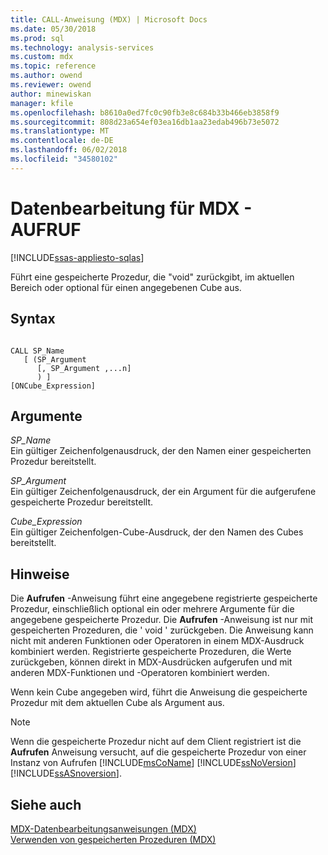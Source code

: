 ```yaml
---
title: CALL-Anweisung (MDX) | Microsoft Docs
ms.date: 05/30/2018
ms.prod: sql
ms.technology: analysis-services
ms.custom: mdx
ms.topic: reference
ms.author: owend
ms.reviewer: owend
author: minewiskan
manager: kfile
ms.openlocfilehash: b8610a0ed7fc0c90fb3e8c684b33b466eb3858f9
ms.sourcegitcommit: 808d23a654ef03ea16db1aa23edab496b73e5072
ms.translationtype: MT
ms.contentlocale: de-DE
ms.lasthandoff: 06/02/2018
ms.locfileid: "34580102"
---
```

# <a name="mdx-data-manipulation---call"></a>Datenbearbeitung für MDX - AUFRUF
[!INCLUDE[ssas-appliesto-sqlas](../includes/ssas-appliesto-sqlas.md)]

  Führt eine gespeicherte Prozedur, die "void" zurückgibt, im aktuellen Bereich oder optional für einen angegebenen Cube aus.  
  
## <a name="syntax"></a>Syntax  
  
```  
  
CALL SP_Name   
   [ (SP_Argument   
      [, SP_Argument ,...n]  
      ) ]   
[ONCube_Expression]  
```  
  
## <a name="arguments"></a>Argumente  
 *SP_Name*  
 Ein gültiger Zeichenfolgenausdruck, der den Namen einer gespeicherten Prozedur bereitstellt.  
  
 *SP_Argument*  
 Ein gültiger Zeichenfolgenausdruck, der ein Argument für die aufgerufene gespeicherte Prozedur bereitstellt.  
  
 *Cube_Expression*  
 Ein gültiger Zeichenfolgen-Cube-Ausdruck, der den Namen des Cubes bereitstellt.  
  
## <a name="remarks"></a>Hinweise  
 Die **Aufrufen** -Anweisung führt eine angegebene registrierte gespeicherte Prozedur, einschließlich optional ein oder mehrere Argumente für die angegebene gespeicherte Prozedur. Die **Aufrufen** -Anweisung ist nur mit gespeicherten Prozeduren, die ' void ' zurückgeben. Die Anweisung kann nicht mit anderen Funktionen oder Operatoren in einem MDX-Ausdruck kombiniert werden. Registrierte gespeicherte Prozeduren, die Werte zurückgeben, können direkt in MDX-Ausdrücken aufgerufen und mit anderen MDX-Funktionen und -Operatoren kombiniert werden.  
  
 Wenn kein Cube angegeben wird, führt die Anweisung die gespeicherte Prozedur mit dem aktuellen Cube als Argument aus.  
  
> [!NOTE]  
>  Wenn die gespeicherte Prozedur nicht auf dem Client registriert ist die **Aufrufen** Anweisung versucht, auf die gespeicherte Prozedur von einer Instanz von Aufrufen [!INCLUDE[msCoName](../includes/msconame-md.md)] [!INCLUDE[ssNoVersion](../includes/ssnoversion-md.md)] [!INCLUDE[ssASnoversion](../includes/ssasnoversion-md.md)].  
  
## <a name="see-also"></a>Siehe auch  
 [MDX-Datenbearbeitungsanweisungen &#40;MDX&#41;](../mdx/mdx-data-manipulation-statements-mdx.md)   
 [Verwenden von gespeicherten Prozeduren &#40;MDX&#41;](../mdx/using-stored-procedures-mdx.md)  
  
  
